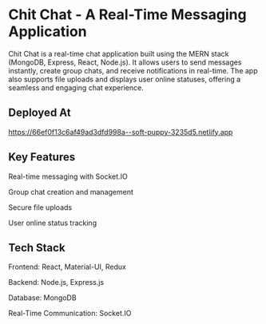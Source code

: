 
# Chit Chat - A Real-Time Messaging Application

Chit Chat is a real-time chat application built using the MERN stack (MongoDB, Express, React, Node.js). It allows users to send messages instantly, create group chats, and receive notifications in real-time. The app also supports file uploads and displays user online statuses, offering a seamless and engaging chat experience.


## Deployed At

https://66ef0f13c6af49ad3dfd998a--soft-puppy-3235d5.netlify.app

## Key Features

Real-time messaging with Socket.IO

Group chat creation and management

Secure file uploads

User online status tracking


## Tech Stack

Frontend: React, Material-UI, Redux

Backend: Node.js, Express.js

Database: MongoDB

Real-Time Communication: Socket.IO
